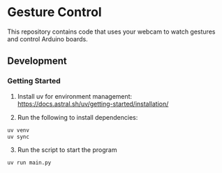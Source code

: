 # Gesture Control

This repository contains code that uses your webcam to watch gestures and control Arduino boards.

## Development

### Getting Started

1. Install uv for environment management: https://docs.astral.sh/uv/getting-started/installation/

2. Run the following to install dependencies:

```bash
uv venv
uv sync
```

3. Run the script to start the program

```bash
uv run main.py
```
